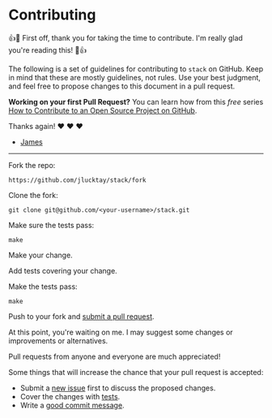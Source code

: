 # Contributing

:+1::tada: First off, thank you for taking the time to contribute. I'm really glad you're reading this! :tada::+1:

The following is a set of guidelines for contributing to `stack` on GitHub.
Keep in mind that these are mostly guidelines, not rules.
Use your best judgment, and feel free to propose changes to this document in a pull request.

**Working on your first Pull Request?** You can learn how from this *free* series
[How to Contribute to an Open Source Project on GitHub][howto-contribute].

Thanks again! :heart: :heart: :heart:

- [James](https://github.com/jlucktay)

---

Fork the repo:

    https://github.com/jlucktay/stack/fork

Clone the fork:

    git clone git@github.com/<your-username>/stack.git

Make sure the tests pass:

    make

Make your change.

Add tests covering your change.

Make the tests pass:

    make

Push to your fork and [submit a pull request][pr].

At this point, you're waiting on me. I may suggest some changes or improvements or alternatives.

Pull requests from anyone and everyone are much appreciated!

Some things that will increase the chance that your pull request is accepted:

- Submit a [new issue] first to discuss the proposed changes.
- Cover the changes with [tests].
- Write a [good commit message][commit].

[commit]: http://tbaggery.com/2008/04/19/a-note-about-git-commit-messages.html
[howto-contribute]: https://egghead.io/series/how-to-contribute-to-an-open-source-project-on-github
[new issue]: https://github.com/jlucktay/stack/issues/new/choose
[pr]: https://github.com/jlucktay/stack/compare
[tests]: https://golang.org/pkg/testing/
